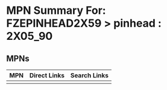 



# MPN Summary For: FZEPINHEAD2X59 > pinhead : 2X05_90

## MPNs
  

|MPN|Direct Links|Search Links|
| :--- | :--- | :--- |
||||
